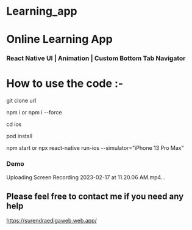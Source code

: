 # Learning_app


# Online Learning App


### React Native UI | Animation | Custom Bottom Tab Navigator



# How to use the code :-

git clone url

npm i or npm i --force

cd ios 

pod install

npm start or npx react-native run-ios --simulator="iPhone 13 Pro Max"



### Demo

Uploading Screen Recording 2023-02-17 at 11.20.06 AM.mp4…



## Please feel free to contact me if you need any help 

https://surendraedigaweb.web.app/
